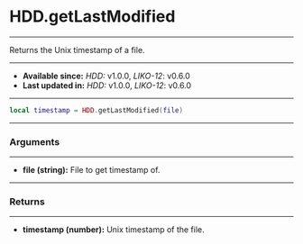 # HDD.getLastModified
---

Returns the Unix timestamp of a file.

---

* **Available since:** _HDD:_ v1.0.0, _LIKO-12_: v0.6.0
* **Last updated in:** _HDD:_ v1.0.0, _LIKO-12_: v0.6.0

---

```lua
local timestamp = HDD.getLastModified(file)
```

---
### Arguments
---

* **file (string):** File to get timestamp of.


---
### Returns
---

* **timestamp (number):** Unix timestamp of the file.

